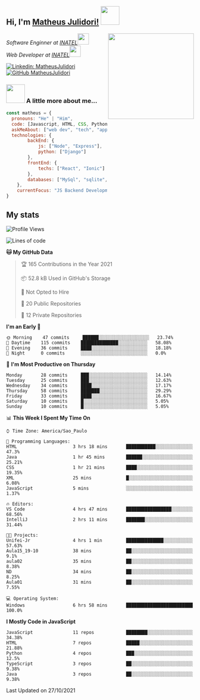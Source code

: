 <h2> Hi, I'm <a href="https://matheusjulidori.github.io" target="_blank">Matheus Julidori!</a> <img src="https://media.giphy.com/media/12oufCB0MyZ1Go/giphy.gif" width="50"></h2>
<img align='right' src="https://media.giphy.com/media/M9gbBd9nbDrOTu1Mqx/giphy.gif" width="230">
<p><em>Software Enginner at <a href="http://www.inatel.br" target="_blank">INATEL</a><img src="https://media.giphy.com/media/fYSnHlufseco8Fh93Z/giphy.gif" width="30"></br>
  Web Developer at <a href="http://www.inatel.br" target="_blank">INATEL</a><img src="https://media.giphy.com/media/WUlplcMpOCEmTGBtBW/giphy.gif" width="30"> 
</em></p>

[![Linkedin: MatheusJulidori](https://img.shields.io/badge/-MatheusJulidori-blue?style=flat-square&logo=Linkedin&logoColor=white&link=https://www.linkedin.com/in/MatheusJulidori/)](https://www.linkedin.com/in/MatheusJulidori/)
[![GitHub MatheusJulidori](https://img.shields.io/github/followers/matheusjulidori?label=follow&style=social)](https://github.com/MatheusJulidori)


### <img src="https://media.giphy.com/media/VgCDAzcKvsR6OM0uWg/giphy.gif" width="50"> A little more about me...  

```javascript
const matheus = {
  pronouns: "He" | "Him",
  code: [Javascript, HTML, CSS, Python, Java, C++, C],
  askMeAbout: ["web dev", "tech", "app dev", "games"],
  technologies: {
        backEnd: {
            js: ["Node", "Express"],
            python: ["Django"]
        },
        frontEnd: {
            techs: ["React", "Ionic"]
        },
        databases: ["MySql", "sqlite","PostgreSQL"],
    },
    currentFocus: "JS Backend Development",
}
```
<h2>My stats</h2>

<!--START_SECTION:waka-->
![Profile Views](http://img.shields.io/badge/Profile%20Views-0-blue)

![Lines of code](https://img.shields.io/badge/From%20Hello%20World%20I%27ve%20Written-498718%20lines%20of%20code-blue)

**🐱 My GitHub Data** 

> 🏆 165 Contributions in the Year 2021
 > 
> 📦 52.8 kB Used in GitHub's Storage 
 > 
> 🚫 Not Opted to Hire
 > 
> 📜 20 Public Repositories 
 > 
> 🔑 12 Private Repositories  
 > 
**I'm an Early 🐤** 

```text
🌞 Morning    47 commits     ██████░░░░░░░░░░░░░░░░░░░   23.74% 
🌆 Daytime    115 commits    ██████████████░░░░░░░░░░░   58.08% 
🌃 Evening    36 commits     ████░░░░░░░░░░░░░░░░░░░░░   18.18% 
🌙 Night      0 commits      ░░░░░░░░░░░░░░░░░░░░░░░░░   0.0%

```
📅 **I'm Most Productive on Thursday** 

```text
Monday       28 commits     ███░░░░░░░░░░░░░░░░░░░░░░   14.14% 
Tuesday      25 commits     ███░░░░░░░░░░░░░░░░░░░░░░   12.63% 
Wednesday    34 commits     ████░░░░░░░░░░░░░░░░░░░░░   17.17% 
Thursday     58 commits     ███████░░░░░░░░░░░░░░░░░░   29.29% 
Friday       33 commits     ████░░░░░░░░░░░░░░░░░░░░░   16.67% 
Saturday     10 commits     █░░░░░░░░░░░░░░░░░░░░░░░░   5.05% 
Sunday       10 commits     █░░░░░░░░░░░░░░░░░░░░░░░░   5.05%

```


📊 **This Week I Spent My Time On** 

```text
⌚︎ Time Zone: America/Sao_Paulo

💬 Programming Languages: 
HTML                     3 hrs 18 mins       ███████████░░░░░░░░░░░░░░   47.3% 
Java                     1 hr 45 mins        ██████░░░░░░░░░░░░░░░░░░░   25.21% 
CSS                      1 hr 21 mins        ████░░░░░░░░░░░░░░░░░░░░░   19.35% 
XML                      25 mins             █░░░░░░░░░░░░░░░░░░░░░░░░   6.08% 
JavaScript               5 mins              ░░░░░░░░░░░░░░░░░░░░░░░░░   1.37%

🔥 Editors: 
VS Code                  4 hrs 47 mins       █████████████████░░░░░░░░   68.56% 
IntelliJ                 2 hrs 11 mins       ███████░░░░░░░░░░░░░░░░░░   31.44%

🐱‍💻 Projects: 
Unifei-Jr                4 hrs 1 min         ██████████████░░░░░░░░░░░   57.63% 
Aula15_19-10             38 mins             ██░░░░░░░░░░░░░░░░░░░░░░░   9.1% 
aula02                   35 mins             ██░░░░░░░░░░░░░░░░░░░░░░░   8.38% 
ND                       34 mins             ██░░░░░░░░░░░░░░░░░░░░░░░   8.25% 
Aula01                   31 mins             ██░░░░░░░░░░░░░░░░░░░░░░░   7.55%

💻 Operating System: 
Windows                  6 hrs 58 mins       █████████████████████████   100.0%

```

**I Mostly Code in JavaScript** 

```text
JavaScript               11 repos            ████████░░░░░░░░░░░░░░░░░   34.38% 
HTML                     7 repos             █████░░░░░░░░░░░░░░░░░░░░   21.88% 
Python                   4 repos             ███░░░░░░░░░░░░░░░░░░░░░░   12.5% 
TypeScript               3 repos             ██░░░░░░░░░░░░░░░░░░░░░░░   9.38% 
Java                     3 repos             ██░░░░░░░░░░░░░░░░░░░░░░░   9.38%

```



 Last Updated on 27/10/2021
<!--END_SECTION:waka-->
